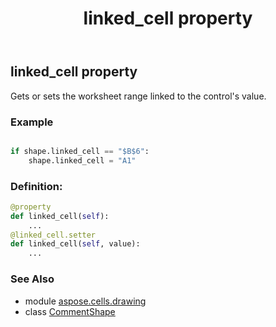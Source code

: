 ﻿---
title: linked_cell property
second_title: Aspose.Cells for Python via .NET API References
description: 
type: docs
weight: 740
url: /aspose.cells.drawing/commentshape/linked_cell/
is_root: false
---

## linked_cell property


Gets or sets the worksheet range linked to the control's value.

### Example 


```python

if shape.linked_cell == "$B$6":
    shape.linked_cell = "A1"

```
### Definition:
```python
@property
def linked_cell(self):
    ...
@linked_cell.setter
def linked_cell(self, value):
    ...
```

### See Also
* module [aspose.cells.drawing](../../)
* class [CommentShape](/cells/python-net/aspose.cells.drawing/commentshape)
